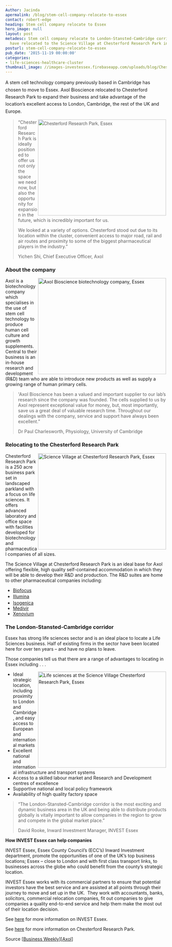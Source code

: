```yaml
---
Author: Jacinda
apermalink: /blog/stem-cell-company-relocate-to-essex
contact: robert-edge
heading: Stem cell company relocate to Essex
hero_image: null
layout: post
metadesc: Stem cell company relocate to London-Stansted-Cambridge corridor. Axol Bioscience
  have relocated to the Science Village at Chesterford Research Park in Essex.
posturl: stem-cell-company-relocate-to-essex
pub_date: '2015-11-19 00:00:00'
categories:
- life-sciences-healthcare-cluster
thumbnail_image: //images-investessex.firebaseapp.com/uploads/blog/Chesterford_Science_Village_mini.jpg
---
```


<p><span style='line-height: 1.6;'>A stem cell technology company previously based in Cambridge has chosen to move to Essex. Axol Bioscience relocated to Chesterford Research Park to expand their business and take advantage of the location’s excellent access to London, Cambridge, the rest of the UK and Europe.</span></p><blockquote><img alt='Chesterford Research Park, Essex' src='//images-investessex.firebaseapp.com/uploads/blog/Chesterford_400.jpg' style='font-family: HelveticaNeue, sans-serif; font-style: normal; line-height: 20.8px; width: 400px; height: 300px; margin-left: 2px; margin-right: 2px; float: right;'/><p>“Chesterford Research Park is ideally positioned to offer us not only the space we need now, but also the opportunity for expansion in the future, which is incredibly important for us.</p><p>We looked at a variety of options. Chesterford stood out due to its location within the cluster, convenient access to major road, rail and air routes and proximity to some of the biggest pharmaceutical players in the industry.”</p><p>Yichen Shi, Chief Executive Officer, Axol</p></blockquote><h3>About the company</h3><p><img alt='Axol Bioscience biotechnology company, Essex' src='//images-investessex.firebaseapp.com/uploads/blog/Lab_tubes_400.jpg' style='line-height: 20.8px; width: 400px; height: 300px; margin-left: 2px; margin-right: 2px; float: right;'/></p><p>Axol is a biotechnology company which specialises in the use of stem cell technology to produce human cell culture and growth supplements. Central to their business is an in-house research and development (R&amp;D) team who are able to introduce new products as well as supply a growing range of human primary cells.</p><blockquote><p>'Axol Bioscience has been a valued and important supplier to our lab’s research since the company was founded. The cells supplied to us by Axol represent exceptional value for money, but, most importantly, save us a great deal of valuable research time. Throughout our dealings with the company, service and support have always been excellent.”</p><p>Dr Paul Charlesworth, Physiology, University of Cambridge</p></blockquote><h3>Relocating to the Chesterford Research Park</h3><p><img alt='Science Village at Chesterford Research Park, Essex' src='//images-investessex.firebaseapp.com/uploads/about/Science_village_400.jpg' style='width: 400px; height: 300px; margin-left: 2px; margin-right: 2px; float: right;'/>Chesterford Research Park is a 250 acre business park set in landscaped parkland with a focus on life sciences. It offers advanced laboratory and office space with facilities developed for biotechnology and pharmaceutical companies of all sizes.</p><p>The Science Village at Chesterford Research Park is an ideal base for Axol offering flexible, high quality self-contained accommodation in which they will be able to develop their R&amp;D and production. The R&amp;D suites are home to other pharmaceutical companies including:</p><ul><li><a href='http://investessex.co.uk/studies/case-studies/biofocus-dpi'>Biofocus</a></li><li><a href='http://investessex.co.uk/studies/case-studies/biofocus-dpi' style='line-height: 1.6;'>​</a><a href='http://investessex.co.uk/studies/case-studies/illumina'>Illumina</a></li><li><a href='http://investessex.co.uk/studies/place-studies/chesterford-research-park'>Isogenica</a></li><li><a href='http://investessex.co.uk/studies/place-studies/chesterford-research-park'>Medivir</a></li><li><a href='http://investessex.co.uk/studies/place-studies/chesterford-research-park'>Xenovium</a></li></ul><h3>The London-Stansted-Cambridge corridor</h3><p>Essex has strong life sciences sector and is an ideal place to locate a Life Sciences business. Half of existing firms in the sector have been located here for over ten years – and have no plans to leave.</p><p>Those companies tell us that there are a range of advantages to locating in Essex including . . .</p><ul><li><img alt='Life sciences at the Science Village Chesterford Research Park, Essex' src='//images-investessex.firebaseapp.com/uploads/blog/Lab-technician_400.jpg' style='line-height: 20.8px; width: 400px; height: 300px; margin-left: 2px; margin-right: 2px; float: right;'/>Ideal strategic location, including proximity to London and Cambridge, and easy access to European and international markets</li><li>Excellent national and international infrastructure and transport systems</li><li>Access to a skilled labour market and Research and Development centres of excellence</li><li>Supportive national and local policy framework</li><li>Availability of high quality factory space</li></ul><blockquote><p>“The London-Stansted-Cambridge corridor is the most exciting and dynamic business area in the UK and being able to distribute products globally is vitally important to allow companies in the region to grow and compete in the global market place.”</p><p>David Rooke, Inward Investment Manager, INVEST Essex</p></blockquote><p><strong>How INVEST Essex can help companies</strong></p><p>INVEST Essex, Essex County Council’s (ECC’s) Inward Investment department, promote the opportunities of one of the UK’s top business locations; Essex – close to London and with first class transport links, to businesses across the globe who could benefit from the county’s strategic location.</p><p>INVEST Essex works with its commercial partners to ensure that potential investors have the best service and are assisted at all points through their journey to move and set up in the UK.  They work with accountants, banks, solicitors, commercial relocation companies, fit out companies to give companies a quality end-to-end service and help them make the most out of their location decision.</p><p>See <a href='http://www.investessex.co.uk/'>here</a> for more information on INVEST Essex.</p><p>See <a href='http://investessex.co.uk/studies/place-studies/chesterford-research-park'>here</a> for more information on Chesterford Research Park.</p><p>Source [<a href='http://www.businessweekly.co.uk/news/biomedtech/new-axis-axol-move-chesterford#sthash.NTcIWmxN.dpuf'>Business Weekly</a>][<a href='http://www.axolbio.com/'>Axol</a>]</p>